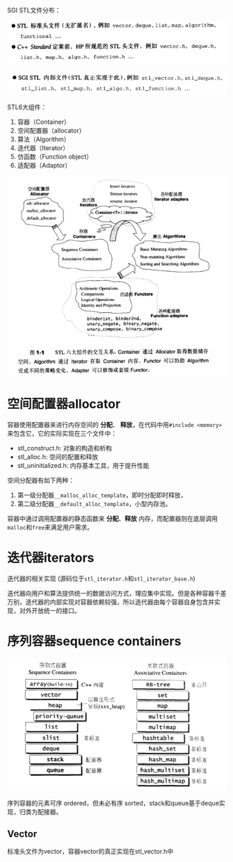 SGI STL文件分布：

![image-20220708155020751](stl笔记.assets/image-20220708155020751.png)

![image-20220708155028127](stl笔记.assets/image-20220708155028127.png)

STL6大组件：

1. 容器（Container）
2. 空间配置器（allocator）
3. 算法（Algorithm）
4. 迭代器（Iterator）
5. 仿函数（Function object）
6. 适配器（Adaptor）

![image-20220708155757162](stl笔记.assets/image-20220708155757162.png)

# 空间配置器allocator

容器使用配置器来进行内存空间的 **分配**、 **释放**，在代码中用`#include <memory>`来包含它，它的实际实现在三个文件中：

- stl_construct.h: 对象的构造和析构
- stl_alloc.h: 空间的配置和释放
- stl_uninitialized.h: 内存基本工具，用于提升性能

空间分配器有如下两种：

1. 第一级分配器`__malloc_alloc_template`，即时分配即时释放，
2. 第二级分配器`__default_alloc_template`，小型内存池。

容器中通过调用配置器的静态函数来 **分配**、**释放** 内存，而配置器则在底层调用`malloc`和`free`来满足用户需求。

# 迭代器iterators

迭代器的相关实现 (源码位于`stl_iterator.h`和`stl_iterator_base.h`)

迭代器向用户和算法提供统一的数据访问方式，理应集中实现。但是各种容器千差万别，迭代器的内部实现对容器依赖较强，所以迭代器由每个容器自身包含并实现，对外开放统一的接口。

# 序列容器sequence containers

![image-20220708162554865](stl笔记.assets/image-20220708162554865.png)

序列容器的元素可序 ordered，但未必有序 sorted，stack和queue基于deque实现，归类为配接器。

## Vector

标准头文件为vector，容器vector的真正实现在stl_vector.h中